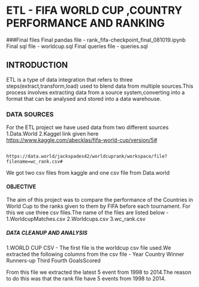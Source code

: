 # ETL - FIFA WORLD CUP ,COUNTRY PERFORMANCE AND RANKING

###Final files
Final pandas file -  rank_fifa-checkpoint_final_081019.ipynb
Final sql file - worldcup.sql
Final queries file - queries.sql

## INTRODUCTION
ETL is a type of data integration that refers to three steps(extract,transform,load) used to blend data from multiple sources.This process involves extracting data from a source system,converting into a format that can be analysed and stored into a data warehouse.

### DATA SOURCES 
For the ETL project we have used data from two different sources
1.Data.World
2.Kaggel
       link given here  https://www.kaggle.com/abecklas/fifa-world-cup/version/5#
       
       
                        https://data.world/jackspades42/worldcuprank/workspace/file?filename=wc_rank.csv#
  
  We got two csv files from kaggle and one csv file from Data.world
  

#### OBJECTIVE
The aim of this project was to compare the performance of the Countries in World Cup to the ranks given to them by FIFA before each tournament.
For this we use three csv files.The name of the files are listed below -
1.WorldcupMatches.csv
2.Worldcups.csv
3.wc_rank.csv

##### DATA CLEANUP AND ANALYSIS
1.WORLD CUP CSV - The first file is the worldcup csv file used.We extracted the following columns from the csv file -
Year
Country
Winner
Runners-up
Third 
Fourth
GoalsScored

From this file we extracted the latest 5 event from 1998 to 2014.The reason to do this was that the rank file have 5 events from 1998 to 2014.























